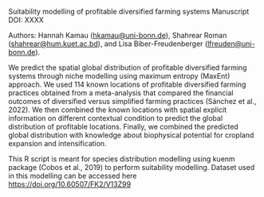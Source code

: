 Suitability modelling of profitable diversified farming systems
Manuscript DOI: XXXX

Authors: Hannah Kamau (hkamau@uni-bonn.de), Shahrear Roman (shahrear@hum.kuet.ac.bd), and Lisa Biber-Freudenberger (lfreuden@uni-bonn.de).

We predict the spatial global distribution of profitable diversified farming systems through niche modelling using maximum entropy (MaxEnt) approach. We used 114 known locations of profitable diversified farming practices obtained from a meta-analysis that compared the financial outcomes of diversified versus simplified farming practices (Sánchez et al., 2022). We then combined the known locations with spatial explicit information on different contextual condition to predict the global distribution of profitable locations. Finally, we combined the predicted global distribution with knowledge about biophysical potential for cropland expansion and intensification.

This R script is meant for species distribution modelling using kuenm package (Cobos et al., 2019) to perform suitability modelling.
Dataset used in this modelling can be accessed here https://doi.org/10.60507/FK2/V13Z99 

